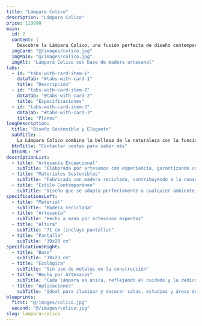 ```yaml
---
title: "Lámpara Colico"
description: "Lámpara Colico"
price: 119990
main:
  id: 2
  content: |
    Descubre la Lámpara Colico, una fusión perfecta de diseño contemporáneo y artesanía tradicional. Cada lámpara es meticulosamente elaborada por nuestros artesanos, utilizando madera reciclada para ofrecer un toque de naturaleza en tu espacio. Esta lámpara no solo ilumina, sino que también embellece con su estilo único y sostenible.
  imgCard: "@/images/colico.jpg"
  imgMain: "@/images/colico.jpg"
  imgAlt: "Lámpara Colico con base de madera artesanal"
tabs:
  - id: "tabs-with-card-item-1"
    dataTab: "#tabs-with-card-1"
    title: "Descripción"
  - id: "tabs-with-card-item-2"
    dataTab: "#tabs-with-card-2"
    title: "Especificaciones"
  - id: "tabs-with-card-item-3"
    dataTab: "#tabs-with-card-3"
    title: "Planos"
longDescription:
  title: "Diseño Sostenible y Elegante"
  subTitle: |
    La Lámpara Colico combina la belleza de la naturaleza con la funcionalidad moderna. Cada pieza es única, hecha a mano con madera reciclada, promoviendo un estilo de vida ecológico y sofisticado.
  btnTitle: "Contactar ventas para saber más"
  btnURL: "#"
descriptionList:
  - title: "Artesanía Excepcional"
    subTitle: "Elaborada por artesanos con experiencia, garantizando calidad y distinción en cada detalle."
  - title: "Materiales Sostenibles"
    subTitle: "Fabricada con madera reciclada, contribuyendo a la conservación del medio ambiente."
  - title: "Estilo Contemporáneo"
    subTitle: "Diseño que se adapta perfectamente a cualquier ambiente moderno o clásico."
specificationsLeft:
  - title: "Material"
    subTitle: "Madera reciclada"
  - title: "Artesanía"
    subTitle: "Hecho a mano por artesanos expertos"
  - title: "Altura"
    subTitle: "71 cm (incluye pantalla)"
  - title: "Pantalla"
    subTitle: "38x20 cm"
specificationsRight:
  - title: "Base"
    subTitle: "30x23 cm"
  - title: "Ecológica"
    subTitle: "Sin uso de metales en la construcción"
  - title: "Hecha por Artesanos"
    subTitle: "Cada lámpara es única, reflejando el cuidado y la dedicación de nuestros artesanos."
  - title: "Aplicaciones"
    subTitle: "Ideal para iluminar y decorar salas, estudios y áreas de lectura."
blueprints:
  first: "@/images/colico.jpg"
  second: "@/images/colico.jpg"
slug: lampara-colico
---
```

